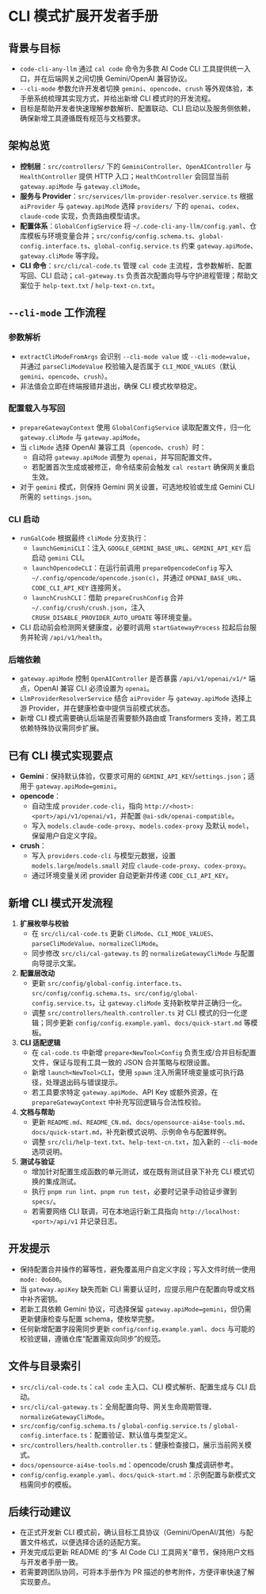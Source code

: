 # CLI 模式扩展开发者手册

## 背景与目标
- `code-cli-any-llm` 通过 `cal code` 命令为多款 AI Code CLI 工具提供统一入口，并在后端网关之间切换 Gemini/OpenAI 兼容协议。
- `--cli-mode` 参数允许开发者切换 `gemini`、`opencode`、`crush` 等外观体验，本手册系统梳理其实现方式，并给出新增 CLI 模式时的开发流程。
- 目标是帮助开发者快速理解参数解析、配置联动、CLI 启动以及服务侧依赖，确保新增工具遵循既有规范与文档要求。

## 架构总览
- **控制层**：`src/controllers/` 下的 `GeminiController`、`OpenAIController` 与 `HealthController` 提供 HTTP 入口；`HealthController` 会回显当前 `gateway.apiMode` 与 `gateway.cliMode`。
- **服务与 Provider**：`src/services/llm-provider-resolver.service.ts` 根据 `aiProvider` 与 `gateway.apiMode` 选择 `providers/` 下的 `openai`、`codex`、`claude-code` 实现，负责路由模型请求。
- **配置体系**：`GlobalConfigService` 将 `~/.code-cli-any-llm/config.yaml`、仓库模板与环境变量合并；`src/config/config.schema.ts`、`global-config.interface.ts`、`global-config.service.ts` 约束 `gateway.apiMode`、`gateway.cliMode` 等字段。
- **CLI 命令**：`src/cli/cal-code.ts` 管理 `cal code` 主流程，含参数解析、配置写回、CLI 启动；`cal-gateway.ts` 负责首次配置向导与守护进程管理；帮助文案位于 `help-text.txt` / `help-text-cn.txt`。

## `--cli-mode` 工作流程
### 参数解析
- `extractCliModeFromArgs` 会识别 `--cli-mode value` 或 `--cli-mode=value`，并通过 `parseCliModeValue` 校验输入是否属于 `CLI_MODE_VALUES`（默认 `gemini`、`opencode`、`crush`）。
- 非法值会立即在终端报错并退出，确保 CLI 模式枚举稳定。

### 配置载入与写回
- `prepareGatewayContext` 使用 `GlobalConfigService` 读取配置文件，归一化 `gateway.cliMode` 与 `gateway.apiMode`。
- 当 `cliMode` 选择 OpenAI 兼容工具（`opencode`、`crush`）时：
  - 自动将 `gateway.apiMode` 调整为 `openai`，并写回配置文件。
  - 若配置首次生成或被修正，命令结束前会触发 `cal restart` 确保网关重启生效。
- 对于 `gemini` 模式，则保持 Gemini 网关设置，可选地校验或生成 Gemini CLI 所需的 `settings.json`。

### CLI 启动
- `runGalCode` 根据最终 `cliMode` 分支执行：
  - `launchGeminiCLI`：注入 `GOOGLE_GEMINI_BASE_URL`、`GEMINI_API_KEY` 后启动 `gemini` CLI。
  - `launchOpencodeCLI`：在运行前调用 `prepareOpencodeConfig` 写入 `~/.config/opencode/opencode.json(c)`，并通过 `OPENAI_BASE_URL`、`CODE_CLI_API_KEY` 连接网关。
  - `launchCrushCLI`：借助 `prepareCrushConfig` 合并 `~/.config/crush/crush.json`，注入 `CRUSH_DISABLE_PROVIDER_AUTO_UPDATE` 等环境变量。
- CLI 启动前会检测网关健康度，必要时调用 `startGatewayProcess` 拉起后台服务并轮询 `/api/v1/health`。

### 后端依赖
- `gateway.apiMode` 控制 `OpenAIController` 是否暴露 `/api/v1/openai/v1/*` 端点，OpenAI 兼容 CLI 必须设置为 `openai`。
- `LlmProviderResolverService` 结合 `aiProvider` 与 `gateway.apiMode` 选择上游 Provider，并在健康检查中提供当前模式状态。
- 新增 CLI 模式需要确认后端是否需要额外路由或 Transformers 支持，若工具依赖特殊协议需同步扩展。

## 已有 CLI 模式实现要点
- **Gemini**：保持默认体验，仅要求可用的 `GEMINI_API_KEY`/`settings.json`；适用于 `gateway.apiMode=gemini`。
- **opencode**：
  - 自动生成 `provider.code-cli`，指向 `http://<host>:<port>/api/v1/openai/v1`，并配置 `@ai-sdk/openai-compatible`。
  - 写入 `models.claude-code-proxy`、`models.codex-proxy` 及默认 `model`，保留用户自定义字段。
- **crush**：
  - 写入 `providers.code-cli` 与模型元数据，设置 `models.large`/`models.small` 对应 `claude-code-proxy`、`codex-proxy`。
  - 通过环境变量关闭 provider 自动更新并传递 `CODE_CLI_API_KEY`。

## 新增 CLI 模式开发流程
1. **扩展枚举与校验**
   - 在 `src/cli/cal-code.ts` 更新 `CliMode`、`CLI_MODE_VALUES`、`parseCliModeValue`、`normalizeCliMode`。
   - 同步修改 `src/cli/cal-gateway.ts` 的 `normalizeGatewayCliMode` 与配置向导提示文案。
2. **配置层改动**
   - 更新 `src/config/global-config.interface.ts`、`src/config/config.schema.ts`、`src/config/global-config.service.ts`，让 `gateway.cliMode` 支持新枚举并正确归一化。
   - 调整 `src/controllers/health.controller.ts` 对 CLI 模式的归一化逻辑；同步更新 `config/config.example.yaml`、`docs/quick-start.md` 等模板。
3. **CLI 适配逻辑**
   - 在 `cal-code.ts` 中新增 `prepare<NewTool>Config` 负责生成/合并目标配置文件，保证与现有工具一致的 JSON 合并策略与权限设置。
   - 新增 `launch<NewTool>CLI`，使用 `spawn` 注入所需环境变量或可执行路径，处理退出码与错误提示。
   - 若工具要求特定 `gateway.apiMode`、API Key 或额外资源，在 `prepareGatewayContext` 中补充写回逻辑与合法性校验。
4. **文档与帮助**
   - 更新 `README.md`、`README_CN.md`、`docs/opensource-ai4se-tools.md`、`docs/quick-start.md`，补充新模式说明、示例命令与配置样例。
   - 调整 `src/cli/help-text.txt`、`help-text-cn.txt`，加入新的 `--cli-mode` 选项说明。
5. **测试与验证**
   - 增加针对配置生成函数的单元测试，或在既有测试目录下补充 CLI 模式切换的集成测试。
   - 执行 `pnpm run lint`、`pnpm run test`，必要时记录手动验证步骤到 `specs/`。
   - 若需要网络 CLI 联调，可在本地运行新工具指向 `http://localhost:<port>/api/v1` 并记录日志。

## 开发提示
- 保持配置合并操作的幂等性，避免覆盖用户自定义字段；写入文件时统一使用 `mode: 0o600`。
- 当 `gateway.apiKey` 缺失而新 CLI 需要认证时，应提示用户在配置向导或文档中补齐密钥。
- 若新工具依赖 Gemini 协议，可选择保留 `gateway.apiMode=gemini`，但仍需更新健康检查与配置 schema，使枚举完整。
- 任何新增配置字段需同步更新 `config/config.example.yaml`、`docs` 与可能的校验逻辑，遵循仓库“配置需双向同步”的规范。

## 文件与目录索引
- `src/cli/cal-code.ts`：`cal code` 主入口、CLI 模式解析、配置生成与 CLI 启动。
- `src/cli/cal-gateway.ts`：全局配置向导、网关生命周期管理、`normalizeGatewayCliMode`。
- `src/config/config.schema.ts` / `global-config.service.ts` / `global-config.interface.ts`：配置验证、默认值与类型定义。
- `src/controllers/health.controller.ts`：健康检查接口，展示当前网关模式。
- `docs/opensource-ai4se-tools.md`：opencode/crush 集成调研参考。
- `config/config.example.yaml`、`docs/quick-start.md`：示例配置与新模式文档需同步的模板。

## 后续行动建议
- 在正式开发新 CLI 模式前，确认目标工具协议（Gemini/OpenAI/其他）与配置文件格式，以便选择合适的适配方案。
- 开发完成后更新 README 的“多 AI Code CLI 工具网关”章节，保持用户文档与开发者手册一致。
- 若需要跨团队协同，可将本手册作为 PR 描述的参考附件，方便评审快速了解实现要点。

